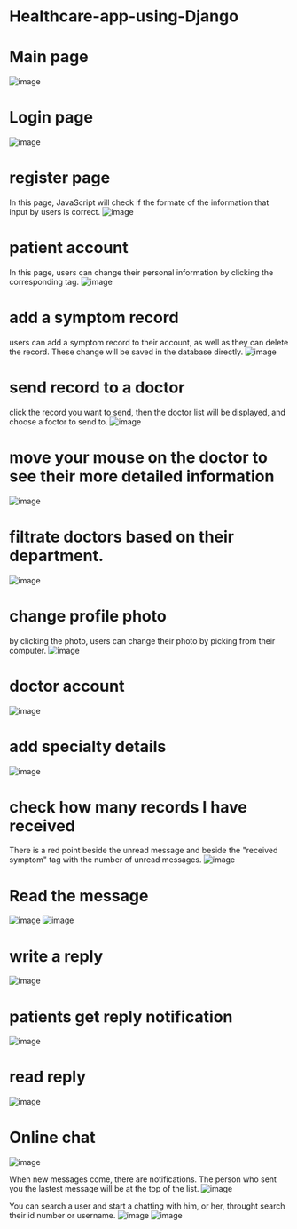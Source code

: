 # Healthcare-app-using-Django
# Main page
![image](https://github.com/jiaxiuli/HealthCare-using-Django/blob/master/IMG/home.png)

# Login page
![image](https://github.com/jiaxiuli/HealthCare-using-Django/blob/master/IMG/login.png)

# register page
In this page, JavaScript will check if the formate of the information that input by users is correct.
![image](https://github.com/jiaxiuli/HealthCare-using-Django/blob/master/IMG/register.png)

# patient account
In this page, users can change their personal information by clicking the corresponding tag.
![image](https://github.com/jiaxiuli/HealthCare-using-Django/blob/master/IMG/patient%20account.png)

# add a symptom record
users can add a symptom record to their account, as well as they can delete the record.
These change will be saved in the database directly.
![image](https://github.com/jiaxiuli/HealthCare-using-Django/blob/master/IMG/add%20record.png)

# send record to a doctor
click the record you want to send, then the doctor list will be displayed, and choose a foctor to send to.
![image](https://github.com/jiaxiuli/HealthCare-using-Django/blob/master/IMG/send.png)

# move your mouse on the doctor to see their more detailed information
![image](https://github.com/jiaxiuli/HealthCare-using-Django/blob/master/IMG/hover.png)

# filtrate doctors based on their department.
![image](https://github.com/jiaxiuli/HealthCare-using-Django/blob/master/IMG/filter.png)

# change profile photo 
by clicking the photo, users can change their photo by picking from their computer.
![image](https://github.com/jiaxiuli/HealthCare-using-Django/blob/master/IMG/change%20photo.png)

# doctor account
![image](https://github.com/jiaxiuli/HealthCare-using-Django/blob/master/IMG/doctor%20account.png)

# add specialty details
![image](https://github.com/jiaxiuli/HealthCare-using-Django/blob/master/IMG/docDetails.png)

# check how many records I have received
There is a red point beside the unread message and beside the "received symptom" tag with the number of unread messages.
![image](https://github.com/jiaxiuli/HealthCare-using-Django/blob/master/IMG/message.png)

# Read the message
![image](https://github.com/jiaxiuli/HealthCare-using-Django/blob/master/IMG/read%20message.png)
![image](https://github.com/jiaxiuli/HealthCare-using-Django/blob/master/IMG/read%20message2.png)

# write a reply
![image](https://github.com/jiaxiuli/HealthCare-using-Django/blob/master/IMG/write_reply.png)

# patients get reply notification
![image](https://github.com/jiaxiuli/HealthCare-using-Django/blob/master/IMG/get%20reply.png)

# read reply
![image](https://github.com/jiaxiuli/HealthCare-using-Django/blob/master/IMG/read%20reply.png)

# Online chat
![image](https://github.com/jiaxiuli/HealthCare-using-Django/blob/master/IMG/online-chat.png)

When new messages come, there are notifications. The person who sent you the lastest message will be at the top of the list.
![image](https://github.com/jiaxiuli/HealthCare-using-Django/blob/master/IMG/chat-unread.png)

You can search a user and start a chatting with him, or her, throught search their id number or username.
![image](https://github.com/jiaxiuli/HealthCare-using-Django/blob/master/IMG/search.png)
![image](https://github.com/jiaxiuli/HealthCare-using-Django/blob/master/IMG/search2.png)



